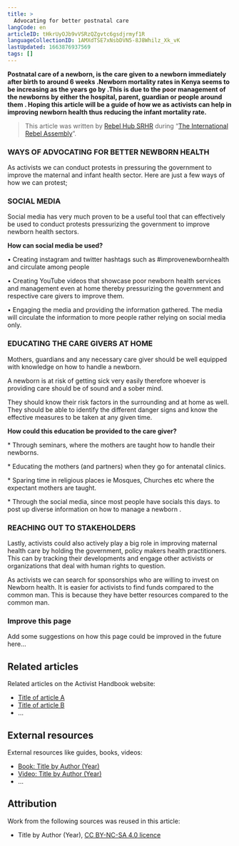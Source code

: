 ```yaml
---
title: >
  Advocating for better postnatal care
langCode: en
articleID: tHkrUyOJb9vVSRzQZgvtc6gsdjrmyf1R
languageCollectionID: 1AMXdTSE7xNsbDVN5-8J8Whilz_Xk_vK
lastUpdated: 1663876937569
tags: []
---
```


**Postnatal care of a newborn, is the care given to a newborn immediately after birth to around 6 weeks .Newborn mortality rates in Kenya seems to be increasing as the years go by .This is due to the poor management of the newborns by either the hospital, parent, guardian or people around them . Hoping this article will be a guide of how we as activists can help in improving newborn health thus reducing the infant mortality rate.**

> This article was written by [Rebel Hub SRHR](https://www.instagram.com/__wanjikumwangi/?igshid=YmMyMTA2M2Y%3D) during “[The International Rebel Assembly](/rebelassembly/hub)”.

### **WAYS OF ADVOCATING FOR BETTER NEWBORN HEALTH**

As activists we can conduct protests in pressuring the government to improve the maternal and infant health sector. Here are just a few ways of how we can protest;

### **SOCIAL MEDIA**

Social media has very much proven to be a useful tool that can effectively be used to conduct protests pressurizing the government to improve newborn health sectors.

**How can social media be used?**

• Creating instagram and twitter hashtags such as #improvenewbornhealth and circulate among people

• Creating YouTube videos that showcase poor newborn health services and management even at home thereby pressurizing the government and respective care givers to improve them.

• Engaging the media and providing the information gathered. The media will circulate the information to more people rather relying on social media only.

### **EDUCATING THE CARE GIVERS AT HOME**

Mothers, guardians and any necessary care giver should be well equipped with knowledge on how to handle a newborn.

A newborn is at risk of getting sick very easily therefore whoever is providing care should be of sound and a sober mind.

They should know their risk factors in the surrounding and at home as well. They should be able to identify the different danger signs and know the effective measures to be taken at any given time.

**How could this education be provided to the care giver?**

\* Through seminars, where the mothers are taught how to handle their newborns.

\* Educating the mothers (and partners) when they go for antenatal clinics.

\* Sparing time in religious places ie Mosques, Churches etc where the expectant mothers are taught.

\* Through the social media, since most people have socials this days. to post up diverse information on how to manage a newborn .

### **REACHING OUT TO STAKEHOLDERS**

Lastly, activists could also actively play a big role in improving maternal health care by holding the government, policy makers health practitioners. This can by tracking their developments and engage other activists or organizations that deal with human rights to question.

As activists we can search for sponsorships who are willing to invest on Newborn health. It is easier for activists to find funds compared to the common man. This is because they have better resources compared to the common man.

### **Improve this page**

Add some suggestions on how this page could be improved in the future here…

## Related articles

Related articles on the Activist Handbook website:

-   [Title of article A](/home/)
-   [Title of article B](/home/)
-   …

## External resources

External resources like guides, books, videos:

-   [Book: Title by Author (Year)](/support/content/reference)
-   [Video: Title by Author (Year)](/support/content/reference)
-   …

## Attribution

Work from the following sources was reused in this article:

-   Title by Author (Year), [CC BY-NC-SA 4.0 licence](https://creativecommons.org/licenses/by-nc-sa/4.0/)